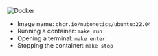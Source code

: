 ![Docker](https://github.com/nubonetics/Containers/workflows/Docker/badge.svg)

- Image name: `ghcr.io/nubonetics/ubuntu:22.04`
- Running a container: `make run`
- Opening a terminal: `make enter`
- Stopping the container: `make stop`
